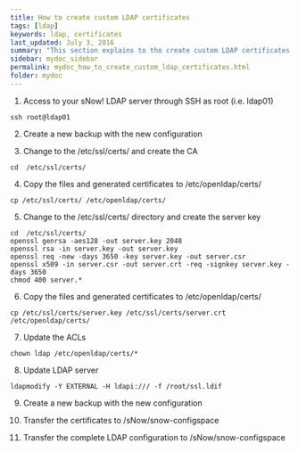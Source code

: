 ```yaml
---
title: How to create custom LDAP certificates
tags: [ldap]
keywords: ldap, certificates
last_updated: July 3, 2016
summary: "This section explains to tho create custom LDAP certificates."
sidebar: mydoc_sidebar
permalink: mydoc_how_to_create_custom_ldap_certificates.html
folder: mydoc
---
```


1. Access to your sNow! LDAP server through SSH as root (i.e. ldap01)
```
ssh root@ldap01
```
2. Create a new backup with the new configuration

3. Change to the /etc/ssl/certs/ and create the CA 
```
cd  /etc/ssl/certs/
```
4. Copy the files and generated certificates to /etc/openldap/certs/
```
cp /etc/ssl/certs/ /etc/openldap/certs/
```
5. Change to the /etc/ssl/certs/ directory and create the server key
```
cd  /etc/ssl/certs/
openssl genrsa -aes128 -out server.key 2048
openssl rsa -in server.key -out server.key
openssl req -new -days 3650 -key server.key -out server.csr
openssl x509 -in server.csr -out server.crt -req -signkey server.key -days 3650
chmod 400 server.*
```
6. Copy the files and generated certificates to /etc/openldap/certs/
```
cp /etc/ssl/certs/server.key /etc/ssl/certs/server.crt /etc/openldap/certs/
```
7. Update the ACLs
```
chown ldap /etc/openldap/certs/*
```
8. Update LDAP server
```
ldapmodify -Y EXTERNAL -H ldapi:/// -f /root/ssl.ldif
```
9. Create a new backup with the new configuration

10. Transfer the certificates to /sNow/snow-configspace

11. Transfer the complete LDAP configuration to /sNow/snow-configspace

